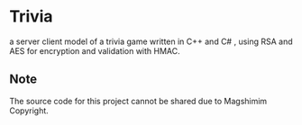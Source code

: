 # Trivia
a server client model of a trivia game written in C++ and C# , using RSA and AES for encryption and validation with HMAC.

## Note
The source code for this project cannot be shared due to Magshimim Copyright.
